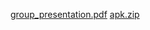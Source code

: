 [group_presentation.pdf](https://github.com/user-attachments/files/18640585/group_presentation.pdf)
[apk.zip](https://github.com/user-attachments/files/18640635/apk.zip)
